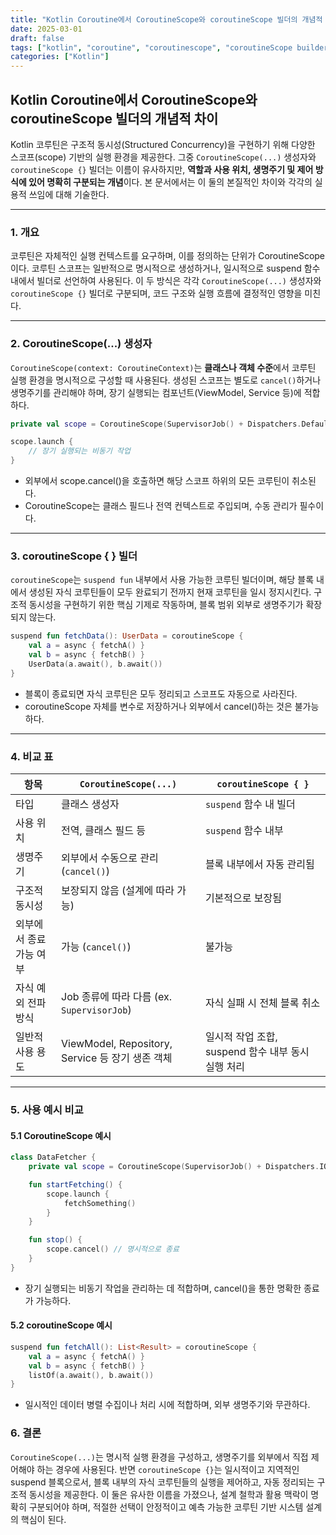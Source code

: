 ```yaml
---
title: "Kotlin Coroutine에서 CoroutineScope와 coroutineScope 빌더의 개념적 차이"
date: 2025-03-01
draft: false
tags: ["kotlin", "coroutine", "coroutinescope", "coroutineScope builder", "구조적 동시성"]
categories: ["Kotlin"]
---
```


## Kotlin Coroutine에서 CoroutineScope와 coroutineScope 빌더의 개념적 차이

Kotlin 코루틴은 구조적 동시성(Structured Concurrency)을 구현하기 위해 다양한 스코프(scope) 기반의 실행 환경을 제공한다. 그중 `CoroutineScope(...)` 생성자와 `coroutineScope {}` 빌더는 이름이 유사하지만, **역할과 사용 위치, 생명주기 및 제어 방식에 있어 명확히 구분되는 개념**이다. 본 문서에서는 이 둘의 본질적인 차이와 각각의 실용적 쓰임에 대해 기술한다.

---

### 1. 개요

코루틴은 자체적인 실행 컨텍스트를 요구하며, 이를 정의하는 단위가 CoroutineScope이다. 코루틴 스코프는 일반적으로 명시적으로 생성하거나, 일시적으로 suspend 함수 내에서 빌더로 선언하여 사용된다. 이 두 방식은 각각 `CoroutineScope(...)` 생성자와 `coroutineScope {}` 빌더로 구분되며, 코드 구조와 실행 흐름에 결정적인 영향을 미친다.

---

### 2. CoroutineScope(...) 생성자

`CoroutineScope(context: CoroutineContext)`는 **클래스나 객체 수준**에서 코루틴 실행 환경을 명시적으로 구성할 때 사용된다. 생성된 스코프는 별도로 `cancel()`하거나 생명주기를 관리해야 하며, 장기 실행되는 컴포넌트(ViewModel, Service 등)에 적합하다.

```kotlin
private val scope = CoroutineScope(SupervisorJob() + Dispatchers.Default)

scope.launch {
    // 장기 실행되는 비동기 작업
}
```

- 외부에서 scope.cancel()을 호출하면 해당 스코프 하위의 모든 코루틴이 취소된다.
- CoroutineScope는 클래스 필드나 전역 컨텍스트로 주입되며, 수동 관리가 필수이다.

---

### 3. coroutineScope { } 빌더

`coroutineScope`는 `suspend fun` 내부에서 사용 가능한 코루틴 빌더이며, 해당 블록 내에서 생성된 자식 코루틴들이 모두 완료되기 전까지 현재 코루틴을 일시 정지시킨다. 구조적 동시성을 구현하기 위한 핵심 기제로 작동하며, 블록 범위 외부로 생명주기가 확장되지 않는다.

```kotlin
suspend fun fetchData(): UserData = coroutineScope {
    val a = async { fetchA() }
    val b = async { fetchB() }
    UserData(a.await(), b.await())
}
```

- 블록이 종료되면 자식 코루틴은 모두 정리되고 스코프도 자동으로 사라진다.
- coroutineScope 자체를 변수로 저장하거나 외부에서 cancel()하는 것은 불가능하다.

---

### 4. 비교 표

| 항목 | `CoroutineScope(...)` | `coroutineScope { }` |
|------|------------------------|------------------------|
| 타입 | 클래스 생성자 | `suspend` 함수 내 빌더 |
| 사용 위치 | 전역, 클래스 필드 등 | `suspend` 함수 내부 |
| 생명주기 | 외부에서 수동으로 관리 (`cancel()`) | 블록 내부에서 자동 관리됨 |
| 구조적 동시성 | 보장되지 않음 (설계에 따라 가능) | 기본적으로 보장됨 |
| 외부에서 종료 가능 여부 | 가능 (`cancel()`) | 불가능 |
| 자식 예외 전파 방식 | Job 종류에 따라 다름 (ex. `SupervisorJob`) | 자식 실패 시 전체 블록 취소 |
| 일반적 사용 용도 | ViewModel, Repository, Service 등 장기 생존 객체 | 일시적 작업 조합, suspend 함수 내부 동시 실행 처리 |

---

### 5. 사용 예시 비교

#### 5.1 CoroutineScope 예시

```kotlin
class DataFetcher {
    private val scope = CoroutineScope(SupervisorJob() + Dispatchers.IO)

    fun startFetching() {
        scope.launch {
            fetchSomething()
        }
    }

    fun stop() {
        scope.cancel() // 명시적으로 종료
    }
}
```

- 장기 실행되는 비동기 작업을 관리하는 데 적합하며, cancel()을 통한 명확한 종료가 가능하다.

#### 5.2 coroutineScope 예시

```kotlin
suspend fun fetchAll(): List<Result> = coroutineScope {
    val a = async { fetchA() }
    val b = async { fetchB() }
    listOf(a.await(), b.await())
}
```

- 일시적인 데이터 병렬 수집이나 처리 시에 적합하며, 외부 생명주기와 무관하다.

### 6. 결론
`CoroutineScope(...)`는 명시적 실행 환경을 구성하고, 생명주기를 외부에서 직접 제어해야 하는 경우에 사용된다. 반면 `coroutineScope {}`는 일시적이고 지역적인 suspend 블록으로서, 블록 내부의 자식 코루틴들의 실행을 제어하고, 자동 정리되는 구조적 동시성을 제공한다. 이 둘은 유사한 이름을 가졌으나, 설계 철학과 활용 맥락이 명확히 구분되어야 하며, 적절한 선택이 안정적이고 예측 가능한 코루틴 기반 시스템 설계의 핵심이 된다.